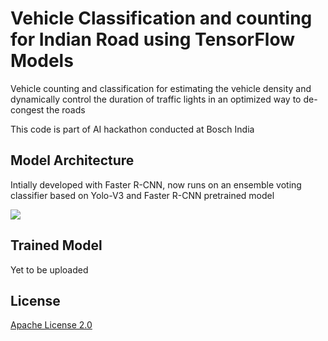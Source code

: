# Vehicle Classification and counting for Indian Road using TensorFlow Models

Vehicle counting and classification for estimating the vehicle density and dynamically control the duration of traffic lights in an optimized way to de-congest the roads

This code is part of AI hackathon conducted at Bosch India

## Model Architecture

Intially developed with Faster R-CNN, now runs on an ensemble voting classifier based on Yolo-V3 and Faster R-CNN pretrained model



![](demo.gif)

## Trained Model
Yet to be uploaded

## License

[Apache License 2.0](LICENSE)
